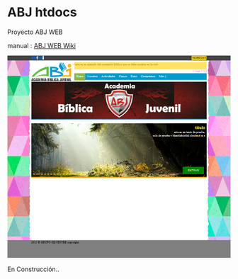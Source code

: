 ABJ htdocs
==========

Proyecto ABJ WEB

manual : [ABJ WEB Wiki](https://github.com/gianpiere/htdocs/wiki/ABJ-PROYECT)

![vista previa](https://github.com/gianpiere/htdocs/blob/AbjWeb/Documentacion/print_screen/vista_actual.PNG?raw=true)

En Construcción.. 
